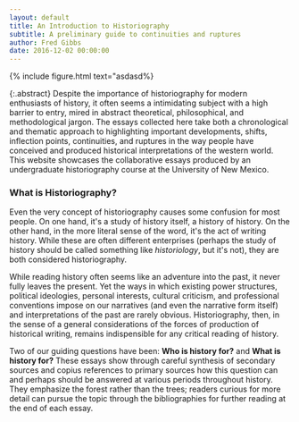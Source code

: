 ```yaml
---
layout: default
title: An Introduction to Historiography
subtitle: A preliminary guide to continuities and ruptures
author: Fred Gibbs
date: 2016-12-02 00:00:00
---
```


{% include figure.html text="asdasd%}

{:.abstract}
Despite the importance of historiography for modern enthusiasts of history, it often seems a intimidating subject with a high barrier to entry, mired in abstract theoretical, philosophical, and methodological jargon. The essays collected here take both a chronological and thematic approach to highlighting important developments, shifts, inflection points, continuities, and ruptures in the way people have conceived and produced historical interpretations of the western world. This website showcases the collaborative essays produced by an undergraduate historiography course at the University of New Mexico.


### What is Historiography?
Even the very concept of historiography causes some confusion for most people. On one hand, it's a study of history itself, a history of history. On the other hand, in the more literal sense of the word, it's the act of writing history. While these are often different enterprises (perhaps the study of history should be called something like _historiology_, but it's not), they are both considered historiography.

While reading history often seems like an adventure into the past, it never fully leaves the present. Yet the ways in which existing power structures, political ideologies, personal interests, cultural criticism, and professional conventions impose on our narratives (and even the narrative form itself) and interpretations of the past are rarely obvious. Historiography, then, in the sense of a general considerations of the forces of production of historical writing, remains indispensible for any critical reading of history.

Two of our guiding questions have been: **Who is history for?** and **What is history for?** These essays show through careful synthesis of secondary sources and copius references to primary sources how this question can and perhaps should be answered at various periods throughout history. They emphasize the forest rather than the trees; readers curious for more detail can pursue the topic through the bibliographies for further reading at the end of each essay.
